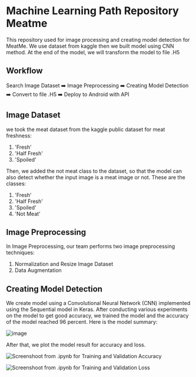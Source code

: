 # Machine Learning Path Repository Meatme
This repository used for image processing and creating model detection for MeatMe. We use dataset from kaggle then we built model using CNN method. At the end of the model, we will transform the model to file .H5

## Workflow
Search Image Dataset :arrow_right: Image Preprocessing :arrow_right: Creating Model Detection :arrow_right: Convert to file .H5 :arrow_right: Deploy to Android with API

## Image Dataset 
we took the meat dataset from the kaggle public dataset for meat freshness:
1. 'Fresh'
2. 'Half Fresh'
3. 'Spoiled'

Then, we added the not meat class to the dataset, so that the model can also detect whether the input image is a meat image or not. These are the classes:
1. 'Fresh'
2. 'Half Fresh'
3. 'Spoiled'
4. 'Not Meat'

## Image Preprocessing 
In Image Preprocessing, our team performs two image preprocessing techniques:
1. Normalization and Resize Image Dataset 
2. Data Augmentation

## Creating Model Detection
We create model using a Convolutional Neural Network (CNN) implemented using the Sequential model in Keras.
After conducting various experiments on the model to get good accuracy, we trained the model and the accuracy of the model reached 96 percent. Here is the model summary:

![image](https://github.com/meatme-bangkit/ML-meatme/assets/134268378/ed3d3b59-d496-4a7b-9070-9c4a93570b67)

After that, we plot the model result for accuracy and loss.

![Screenshoot from .ipynb for Training and Validation Accuracy](https://github.com/meatme-bangkit/ML-meatme/assets/125948229/520b662a-aebd-49c3-9137-7b0a6fd849ca)

![Screenshoot from .ipynb for Training and Validation Loss](https://github.com/meatme-bangkit/ML-meatme/assets/125948229/0ebb9a39-0974-4198-afab-467922d4b0f2)
